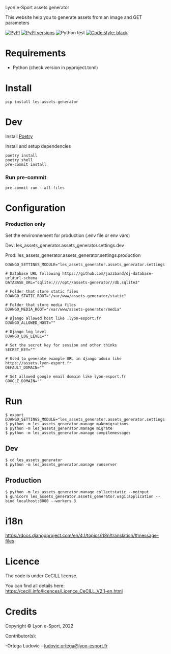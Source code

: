 Lyon e-Sport assets generator

This website help you to generate assets from an image and GET parameters

[![PyPI](https://img.shields.io/pypi/v/les-assets-generator.svg)](https://pypi.python.org/pypi/les-assets-generator)
[![PyPI versions](https://img.shields.io/pypi/pyversions/les-assets-generator.svg)](https://pypi.python.org/pypi/les-assets-generator)
![Python test](https://github.com/lyon-esport/assets-generator/workflows/Python%20test/badge.svg)
[![Code style: black](https://img.shields.io/badge/code%20style-black-000000.svg)](https://github.com/psf/black)

# Requirements
- Python (check version in pyproject.toml)

# Install
```
pip install les-assets-generator
```

# Dev
Install [Poetry](https://python-poetry.org/docs/master/#installing-with-the-official-installer)

Install and setup dependencies
```
poetry install
poetry shell
pre-commit install
```

### Run pre-commit
```
pre-commit run --all-files
```

# Configuration
### Production only

Set the environnement for production (.env file or env vars)

Dev: les_assets_generator.assets_generator.settings.dev

Prod: les_assets_generator.assets_generator.settings.production

```dotenv
DJANGO_SETTINGS_MODULE="les_assets_generator.assets_generator.settings.production"

# Database URL following https://github.com/jazzband/dj-database-url#url-schema
DATABASE_URL="sqlite:////opt//assets-generator//db.sqlite3"

# Folder that store static files
DJANGO_STATIC_ROOT="/var/www/assets-generator/static"

# Folder that store media files
DJANGO_MEDIA_ROOT="/var/www/assets-generator/media"

# Django allowed host like .lyon-esport.fr
DJANGO_ALLOWED_HOST=""

# Django log level
DJANGO_LOG_LEVEL=""

# Set the secret key for session and other thinks
SECRET_KEY=""

# Used to generate example URL in django admin like https://assets.lyon-esport.fr
DEFAULT_DOMAIN=""

# Set allowed google email domain like lyon-esport.fr
GOOGLE_DOMAIN=""
```

# Run

    $ export DJANGO_SETTINGS_MODULE="les_assets_generator.assets_generator.settings.production"
    $ python -m les_assets_generator.manage makemigrations
    $ python -m les_assets_generator.manage migrate
    $ python -m les_assets_generator.manage compilemessages

## Dev

    $ cd les_assets_generator
    $ python -m les_assets_generator.manage runserver

## Production

    $ python -m les_assets_generator.manage collectstatic --noinput
    $ gunicorn les_assets_generator.assets_generator.wsgi:application --bind localhost:8000 --workers 3

# i18n
https://docs.djangoproject.com/en/4.1/topics/i18n/translation/#message-files

# Licence

The code is under CeCILL license.

You can find all details here: https://cecill.info/licences/Licence_CeCILL_V2.1-en.html

# Credits

Copyright © Lyon e-Sport, 2022

Contributor(s):

-Ortega Ludovic - ludovic.ortega@lyon-esport.fr
